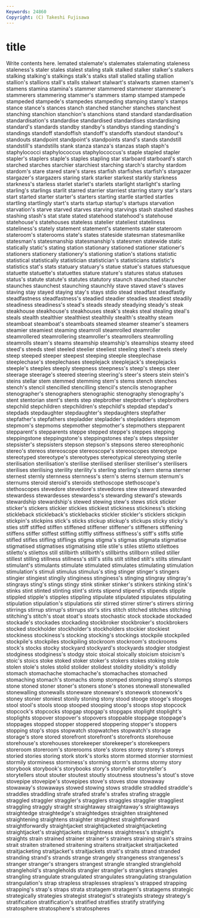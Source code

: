 ```yaml
---
Keywords: 24860 
Copyright: (C) Takeshi Fujisawa
---
```


# title

Write contents here.
lemated stalemate's stalemates stalemating staleness staleness's staler stales stalest
staling stalk stalked stalker stalker's stalkers stalking stalking's stalkings stalk's
stalks stall stalled stalling stallion stallion's stallions stall's stalls stalwart
stalwart's stalwarts stamen stamen's stamens stamina stamina's stammer stammered stammerer
stammerer's stammerers stammering stammer's stammers stamp stamped stampede stampeded stampede's
stampedes stampeding stamping stamp's stamps stance stance's stances stanch stanched
stancher stanches stanchest stanching stanchion stanchion's stanchions stand standard standardisation
standardisation's standardise standardised standardises standardising standard's standards standby standby's standbys
standing standing's standings standoff standoffish standoff's standoffs standout standout's standouts
standpoint standpoint's standpoints stand's stands standstill standstill's standstills stank stanza
stanza's stanzas staph staph's staphylococci staphylococcus staphylococcus's staple stapled stapler
stapler's staplers staple's staples stapling star starboard starboard's starch starched
starches starchier starchiest starching starch's starchy stardom stardom's stare stared
stare's stares starfish starfishes starfish's stargazer stargazer's stargazers staring stark
starker starkest starkly starkness starkness's starless starlet starlet's starlets starlight
starlight's starling starling's starlings starlit starred starrier starriest starring starry
star's stars start started starter starter's starters starting startle startled
startles startling startlingly start's starts startup startup's startups starvation starvation's
starve starved starves starving starvings stash stashed stashes stashing stash's
stat state stated statehood statehood's statehouse statehouse's statehouses stateless statelier
stateliest stateliness stateliness's stately statement statement's statements stater stateroom stateroom's
staterooms state's states stateside statesman statesmanlike statesman's statesmanship statesmanship's statesmen
statewide static statically static's stating station stationary stationed stationer stationer's
stationers stationery stationery's stationing station's stations statistic statistical statistically statistician
statistician's statisticians statistic's statistics stat's stats statuary statuary's statue statue's
statues statuesque statuette statuette's statuettes stature stature's statures status statuses
status's statute statute's statutes statutory staunch staunched stauncher staunches staunchest
staunching staunchly stave staved stave's staves staving stay stayed staying
stay's stays stdio stead steadfast steadfastly steadfastness steadfastness's steadied steadier
steadies steadiest steadily steadiness steadiness's stead's steads steady steadying steady's
steak steakhouse steakhouse's steakhouses steak's steaks steal stealing steal's steals
stealth stealthier stealthiest stealthily stealth's stealthy steam steamboat steamboat's steamboats
steamed steamer steamer's steamers steamier steamiest steaming steamroll steamrolled steamroller
steamrollered steamrollering steamroller's steamrollers steamrolling steamrolls steam's steams steamship steamship's
steamships steamy steed steed's steeds steel steeled steelier steeliest steeling
steel's steels steely steep steeped steeper steepest steeping steeple steeplechase
steeplechase's steeplechases steeplejack steeplejack's steeplejacks steeple's steeples steeply steepness steepness's
steep's steeps steer steerage steerage's steered steering steering's steer's steers
stein stein's steins stellar stem stemmed stemming stem's stems stench
stenches stench's stencil stencilled stencilling stencil's stencils stenographer stenographer's stenographers
stenographic stenography stenography's stent stentorian stent's stents step stepbrother stepbrother's
stepbrothers stepchild stepchildren stepchildren's stepchild's stepdad stepdad's stepdads stepdaughter stepdaughter's
stepdaughters stepfather stepfather's stepfathers stepladder stepladder's stepladders stepmom stepmom's stepmoms
stepmother stepmother's stepmothers stepparent stepparent's stepparents steppe stepped steppe's steppes
stepping steppingstone steppingstone's steppingstones step's steps stepsister stepsister's stepsisters stepson
stepson's stepsons stereo stereophonic stereo's stereos stereoscope stereoscope's stereoscopes stereotype
stereotyped stereotype's stereotypes stereotypical stereotyping sterile sterilisation sterilisation's sterilise sterilised
steriliser steriliser's sterilisers sterilises sterilising sterility sterility's sterling sterling's stern
sterna sterner sternest sternly sternness sternness's stern's sterns sternum sternum's
sternums steroid steroid's steroids stethoscope stethoscope's stethoscopes stevedore stevedore's stevedores
stew steward stewarded stewardess stewardesses stewardess's stewarding steward's stewards stewardship
stewardship's stewed stewing stew's stews stick sticker sticker's stickers stickier
stickies stickiest stickiness stickiness's sticking stickleback stickleback's sticklebacks stickler stickler's
sticklers stickpin stickpin's stickpins stick's sticks stickup stickup's stickups sticky
sticky's sties stiff stiffed stiffen stiffened stiffener stiffener's stiffeners stiffening
stiffens stiffer stiffest stiffing stiffly stiffness stiffness's stiff's stiffs stifle
stifled stifles stifling stiflings stigma stigma's stigmas stigmata stigmatise stigmatised
stigmatises stigmatising stile stile's stiles stiletto stilettoes stiletto's stilettos still
stillbirth stillbirth's stillbirths stillborn stilled stiller stillest stilling stillness stillness's
still's stills stilt stilted stilt's stilts stimulant stimulant's stimulants stimulate
stimulated stimulates stimulating stimulation stimulation's stimuli stimulus stimulus's sting stinger
stinger's stingers stingier stingiest stingily stinginess stinginess's stinging stingray stingray's
stingrays sting's stings stingy stink stinker stinker's stinkers stinking stink's
stinks stint stinted stinting stint's stints stipend stipend's stipends stipple
stippled stipple's stipples stippling stipulate stipulated stipulates stipulating stipulation stipulation's
stipulations stir stirred stirrer stirrer's stirrers stirring stirrings stirrup stirrup's
stirrups stir's stirs stitch stitched stitches stitching stitching's stitch's stoat
stoat's stoats stochastic stock stockade stockaded stockade's stockades stockading stockbroker
stockbroker's stockbrokers stocked stockholder stockholder's stockholders stockier stockiest stockiness stockiness's
stocking stocking's stockings stockpile stockpiled stockpile's stockpiles stockpiling stockroom stockroom's
stockrooms stock's stocks stocky stockyard stockyard's stockyards stodgier stodgiest stodginess
stodginess's stodgy stoic stoical stoically stoicism stoicism's stoic's stoics stoke
stoked stoker stoker's stokers stokes stoking stole stolen stole's stoles
stolid stolider stolidest stolidity stolidity's stolidly stomach stomachache stomachache's stomachaches
stomached stomaching stomach's stomachs stomp stomped stomping stomp's stomps stone
stoned stoner stoner's stoners stone's stones stonewall stonewalled stonewalling stonewalls
stoneware stoneware's stonework stonework's stoney stonier stoniest stonily stoning stony
stood stooge stooge's stooges stool stool's stools stoop stooped stooping
stoop's stoops stop stopcock stopcock's stopcocks stopgap stopgap's stopgaps stoplight
stoplight's stoplights stopover stopover's stopovers stoppable stoppage stoppage's stoppages stopped
stopper stoppered stoppering stopper's stoppers stopping stop's stops stopwatch stopwatches
stopwatch's storage storage's store stored storefront storefront's storefronts storehouse storehouse's
storehouses storekeeper storekeeper's storekeepers storeroom storeroom's storerooms store's stores storey
storey's storeys storied stories storing stork stork's storks storm stormed
stormier stormiest stormily storminess storminess's storming storm's storms stormy story
storybook storybook's storybooks story's storyteller storyteller's storytellers stout stouter stoutest
stoutly stoutness stoutness's stout's stove stovepipe stovepipe's stovepipes stove's stoves
stow stowaway stowaway's stowaways stowed stowing stows straddle straddled straddle's
straddles straddling strafe strafed strafe's strafes strafing straggle straggled straggler
straggler's stragglers straggles stragglier straggliest straggling straggly straight straightaway straightaway's
straightaways straightedge straightedge's straightedges straighten straightened straightening straightens straighter straightest
straightforward straightforwardly straightjacket straightjacketed straightjacketing straightjacket's straightjackets straightness straightness's straight's
straights strain strained strainer strainer's strainers straining strain's strains strait
straiten straitened straitening straitens straitjacket straitjacketed straitjacketing straitjacket's straitjackets strait's
straits strand stranded stranding strand's strands strange strangely strangeness strangeness's
stranger stranger's strangers strangest strangle strangled stranglehold stranglehold's strangleholds strangler
strangler's stranglers strangles strangling strangulate strangulated strangulates strangulating strangulation strangulation's
strap strapless straplesses strapless's strapped strapping strapping's strap's straps strata
stratagem stratagem's stratagems strategic strategically strategies strategist strategist's strategists strategy
strategy's stratification stratification's stratified stratifies stratify stratifying stratosphere stratosphere's stratospheres
